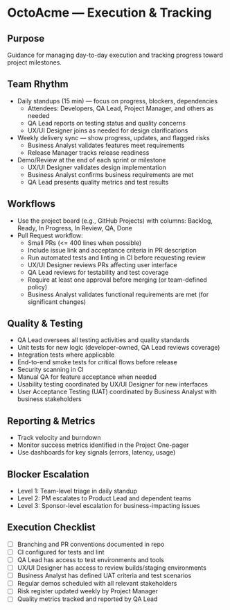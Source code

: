 # OctoAcme — Execution & Tracking

## Purpose
Guidance for managing day-to-day execution and tracking progress toward project milestones.

## Team Rhythm
- Daily standups (15 min) — focus on progress, blockers, dependencies
  - Attendees: Developers, QA Lead, Project Manager, and others as needed
  - QA Lead reports on testing status and quality concerns
  - UX/UI Designer joins as needed for design clarifications
- Weekly delivery sync — show progress, updates, and flagged risks
  - Business Analyst validates features meet requirements
  - Release Manager tracks release readiness
- Demo/Review at the end of each sprint or milestone
  - UX/UI Designer validates design implementation
  - Business Analyst confirms business requirements are met
  - QA Lead presents quality metrics and test results

## Workflows
- Use the project board (e.g., GitHub Projects) with columns: Backlog, Ready, In Progress, In Review, QA, Done
- Pull Request workflow:
  - Small PRs (<= 400 lines when possible)
  - Include issue link and acceptance criteria in PR description
  - Run automated tests and linting in CI before requesting review
  - UX/UI Designer reviews PRs affecting user interface
  - QA Lead reviews for testability and test coverage
  - Require at least one approval before merging (or team-defined policy)
  - Business Analyst validates functional requirements are met (for significant changes)

## Quality & Testing
- QA Lead oversees all testing activities and quality standards
- Unit tests for new logic (developer-owned, QA Lead reviews coverage)
- Integration tests where applicable
- End-to-end smoke tests for critical flows before release
- Security scanning in CI
- Manual QA for feature acceptance when needed
- Usability testing coordinated by UX/UI Designer for new interfaces
- User Acceptance Testing (UAT) coordinated by Business Analyst with business stakeholders

## Reporting & Metrics
- Track velocity and burndown
- Monitor success metrics identified in the Project One-pager
- Use dashboards for key signals (errors, latency, usage)

## Blocker Escalation
- Level 1: Team-level triage in daily standup
- Level 2: PM escalates to Product Lead and dependent teams
- Level 3: Sponsor-level escalation for business-impacting issues

## Execution Checklist
- [ ] Branching and PR conventions documented in repo
- [ ] CI configured for tests and lint
- [ ] QA Lead has access to test environments and tools
- [ ] UX/UI Designer has access to review builds/staging environments
- [ ] Business Analyst has defined UAT criteria and test scenarios
- [ ] Regular demos scheduled with all relevant stakeholders
- [ ] Risk register updated weekly by Project Manager
- [ ] Quality metrics tracked and reported by QA Lead
